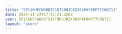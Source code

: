 ```yaml
---
title: "SP116HFCWB9QT51KT9D8JDZX301PAFBRP77C0Q71J"
date: 2024-11-23T17:42:21.320Z
user: SP116HFCWB9QT51KT9D8JDZX301PAFBRP77C0Q71J
layout: "users"
---
```

    